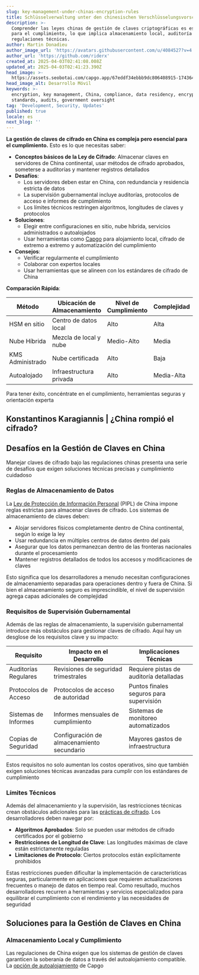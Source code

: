 ```yaml
---
slug: key-management-under-chinas-encryption-rules
title: Schlüsselverwaltung unter den chinesischen Verschlüsselungsvorschriften
description: >-
  Comprender las leyes chinas de gestión de claves criptográficas es esencial
  para el cumplimiento, lo que implica almacenamiento local, auditoría y
  regulaciones técnicas.
author: Martin Donadieu
author_image_url: 'https://avatars.githubusercontent.com/u/4084527?v=4'
author_url: 'https://github.com/riderx'
created_at: 2025-04-03T02:41:08.008Z
updated_at: 2025-04-03T02:41:23.390Z
head_image: >-
  https://assets.seobotai.com/capgo.app/67eddf34ebbb9dc806408915-1743648083390.jpg
head_image_alt: Desarrollo Móvil
keywords: >-
  encryption, key management, China, compliance, data residency, encryption
  standards, audits, government oversight
tag: 'Development, Security, Updates'
published: true
locale: es
next_blog: ''
---
```


**La gestión de claves de cifrado en China es compleja pero esencial para el cumplimiento.** Esto es lo que necesitas saber:

-   **Conceptos básicos de la Ley de Cifrado**: Almacenar claves en servidores de China continental, usar métodos de cifrado aprobados, someterse a auditorías y mantener registros detallados
-   **Desafíos**:
    -   Los servidores deben estar en China, con redundancia y residencia estricta de datos
    -   La supervisión gubernamental incluye auditorías, protocolos de acceso e informes de cumplimiento
    -   Los límites técnicos restringen algoritmos, longitudes de claves y protocolos
-   **Soluciones**:
    -   Elegir entre configuraciones en sitio, nube híbrida, servicios administrados o autoalojados
    -   Usar herramientas como [Capgo](https://capgoapp/) para alojamiento local, cifrado de extremo a extremo y automatización del cumplimiento
-   **Consejos**:
    -   Verificar regularmente el cumplimiento
    -   Colaborar con expertos locales
    -   Usar herramientas que se alineen con los estándares de cifrado de China

**Comparación Rápida**:

| Método | Ubicación de Almacenamiento | Nivel de Cumplimiento | Complejidad |
| --- | --- | --- | --- |
| HSM en sitio | Centro de datos local | Alto | Alta |
| Nube Híbrida | Mezcla de local y nube | Medio-Alto | Media |
| KMS Administrado | Nube certificada | Alto | Baja |
| Autoalojado | Infraestructura privada | Alto | Media-Alta |

Para tener éxito, concéntrate en el cumplimiento, herramientas seguras y orientación experta

## Konstantinos Karagiannis | ¿China rompió el cifrado?

## Desafíos en la Gestión de Claves en China

Manejar claves de cifrado bajo las regulaciones chinas presenta una serie de desafíos que exigen soluciones técnicas precisas y cumplimiento cuidadoso

### Reglas de Almacenamiento de Datos

La [Ley de Protección de Información Personal](https://enwikipediaorg/wiki/Personal_Information_Protection_Law_of_the_People%27s_Republic_of_China) (PIPL) de China impone reglas estrictas para almacenar claves de cifrado. Los sistemas de almacenamiento de claves deben:

-   Alojar servidores físicos completamente dentro de China continental, según lo exige la ley
-   Usar redundancia en múltiples centros de datos dentro del país
-   Asegurar que los datos permanezcan dentro de las fronteras nacionales durante el procesamiento
-   Mantener registros detallados de todos los accesos y modificaciones de claves

Esto significa que los desarrolladores a menudo necesitan configuraciones de almacenamiento separadas para operaciones dentro y fuera de China. Si bien el almacenamiento seguro es imprescindible, el nivel de supervisión agrega capas adicionales de complejidad

### Requisitos de Supervisión Gubernamental

Además de las reglas de almacenamiento, la supervisión gubernamental introduce más obstáculos para gestionar claves de cifrado. Aquí hay un desglose de los requisitos clave y su impacto:

| Requisito | Impacto en el Desarrollo | Implicaciones Técnicas |
| --- | --- | --- |
| Auditorías Regulares | Revisiones de seguridad trimestrales | Requiere pistas de auditoría detalladas |
| Protocolos de Acceso | Protocolos de acceso de autoridad | Puntos finales seguros para supervisión |
| Sistemas de Informes | Informes mensuales de cumplimiento | Sistemas de monitoreo automatizados |
| Copias de Seguridad | Configuración de almacenamiento secundario | Mayores gastos de infraestructura |

Estos requisitos no solo aumentan los costos operativos, sino que también exigen soluciones técnicas avanzadas para cumplir con los estándares de cumplimiento

### Límites Técnicos

Además del almacenamiento y la supervisión, las restricciones técnicas crean obstáculos adicionales para las [prácticas de cifrado](https://capgoapp/docs/cli/migrations/encryption/). Los desarrolladores deben navegar por:

-   **Algoritmos Aprobados**: Solo se pueden usar métodos de cifrado certificados por el gobierno
-   **Restricciones de Longitud de Clave**: Las longitudes máximas de clave están estrictamente reguladas
-   **Limitaciones de Protocolo**: Ciertos protocolos están explícitamente prohibidos

Estas restricciones pueden dificultar la implementación de características seguras, particularmente en aplicaciones que requieren actualizaciones frecuentes o manejo de datos en tiempo real. Como resultado, muchos desarrolladores recurren a herramientas y servicios especializados para equilibrar el cumplimiento con el rendimiento y las necesidades de seguridad

## Soluciones para la Gestión de Claves en China

### Almacenamiento Local y Cumplimiento

Las regulaciones de China exigen que los sistemas de gestión de claves garanticen la soberanía de datos a través del autoalojamiento compatible. La [opción de autoalojamiento](https://capgo) de Capgo